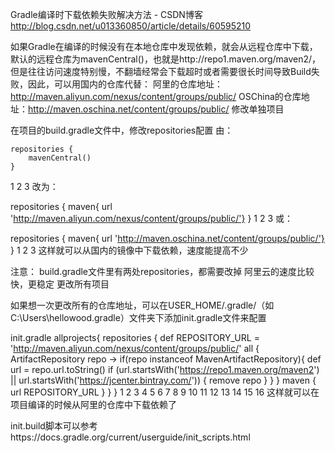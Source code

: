 Gradle编译时下载依赖失败解决方法 - CSDN博客 http://blog.csdn.net/u013360850/article/details/60595210

如果Gradle在编译的时候没有在本地仓库中发现依赖，就会从远程仓库中下载，默认的远程仓库为mavenCentral()，也就是http://repo1.maven.org/maven2/，但是往往访问速度特别慢，不翻墙经常会下载超时或者需要很长时间导致Build失败，因此，可以用国内的仓库代替：
阿里的仓库地址：http://maven.aliyun.com/nexus/content/groups/public/
OSChina的仓库地址：http://maven.oschina.net/content/groups/public/
修改单独项目

在项目的build.gradle文件中，修改repositories配置 
由：

    repositories {
        mavenCentral()
    }
1
2
3
改为：

repositories {
        maven{ url 'http://maven.aliyun.com/nexus/content/groups/public/'}
    }
1
2
3
或：

repositories {
        maven{ url 'http://maven.oschina.net/content/groups/public/'}
    }
1
2
3
这样就可以从国内的镜像中下载依赖，速度能提高不少

注意：
build.gradle文件里有两处repositories，都需要改掉
阿里云的速度比较快，更稳定
更改所有项目

如果想一次更改所有的仓库地址，可以在USER_HOME/.gradle/（如C:\Users\hellowood\.gradle）文件夹下添加init.gradle文件来配置

init.gradle
allprojects{
    repositories {
        def REPOSITORY_URL = 'http://maven.aliyun.com/nexus/content/groups/public/'
        all { ArtifactRepository repo ->
            if(repo instanceof MavenArtifactRepository){
                def url = repo.url.toString()
                if (url.startsWith('https://repo1.maven.org/maven2') || url.startsWith('https://jcenter.bintray.com/')) {
                    remove repo
                }
            }
        }
        maven {
            url REPOSITORY_URL
        }
    }
}
1
2
3
4
5
6
7
8
9
10
11
12
13
14
15
16
这样就可以在项目编译的时候从阿里的仓库中下载依赖了

init.build脚本可以参考https://docs.gradle.org/current/userguide/init_scripts.html